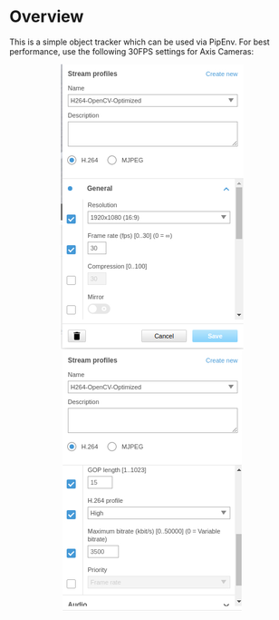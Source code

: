 # Overview

This is a simple object tracker which can be used via PipEnv. For best performance, use the following 30FPS settings for Axis Cameras:

<p align="center">
    <img src="https://github.com/ut-cuip/utc-cuip-simple-object-tracking/raw/master/axis-settings-1.jpg">
    <img src="https://github.com/ut-cuip/utc-cuip-simple-object-tracking/raw/master/axis-settings-2.jpg">
</p>
